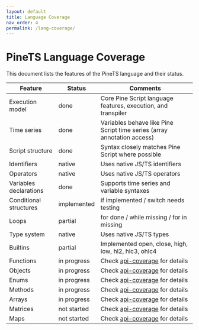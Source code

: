 ```yaml
---
layout: default
title: Language Coverage
nav_order: 4
permalink: /lang-coverage/
---
```


# PineTS Language Coverage

This document lists the features of the PineTS language and their status.

| Feature                | Status      | Comments                                                                |
| ---------------------- | ----------- | ----------------------------------------------------------------------- |
| Execution model        | done        | Core Pine Script language features, execution, and transpiler           |
| Time series            | done        | Variables behave like Pine Script time series (array annotation access) |
| Script structure       | done        | Syntax closely matches Pine Script where possible                       |
| Identifiers            | native      | Uses native JS/TS identifiers                                           |
| Operators              | native      | Uses native JS/TS operators                                             |
| Variables declarations | done        | Supports time series and variable syntaxes                              |
| Conditional structures | implemented | if implemented / switch needs testing                                   |
| Loops                  | partial     | for done / while missing / for in missing                               |
| Type system            | native      | Uses native JS/TS types                                                 |
| Builtins               | partial     | Implemented open, close, high, low, hl2, hlc3, ohlc4                    |
| Functions              | in progress | Check [api-coverage](api-coverage.md) for details                       |
| Objects                | in progress | Check [api-coverage](api-coverage.md) for details                       |
| Enums                  | in progress | Check [api-coverage](api-coverage.md) for details                       |
| Methods                | in progress | Check [api-coverage](api-coverage.md) for details                       |
| Arrays                 | in progress | Check [api-coverage](api-coverage.md) for details                       |
| Matrices               | not started | Check [api-coverage](api-coverage.md) for details                       |
| Maps                   | not started | Check [api-coverage](api-coverage.md) for details                       |
